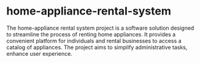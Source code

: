 # home-appliance-rental-system

The home-appliance rental system project is a software solution designed to streamline the process of renting home appliances. It provides a convenient platform for individuals and rental businesses to access a catalog of appliances. The project aims to simplify administrative tasks, enhance user experience.
